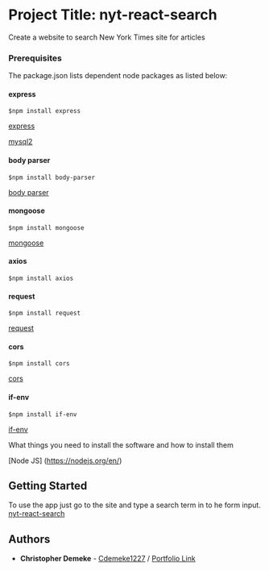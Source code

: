 # Project Title: nyt-react-search
 
Create a website to search New York Times site for articles

### Prerequisites

The package.json lists dependent node packages as listed below:

#### express
```$npm install express```

[express](https://www.npmjs.com/package/express)

[mysql2](https://www.npmjs.com/package/mysql2)

#### body parser
```$npm install body-parser```

[body parser](https://www.npmjs.com/package/body-parser)

#### mongoose
```$npm install mongoose```

[mongoose](https://www.npmjs.com/package/mongoose)

#### axios
```$npm install axios```


#### request
```$npm install request```

[request](https://www.npmjs.com/package/request)

#### cors
```$npm install cors```

[cors](https://www.npmjs.com/package/cors)

#### if-env
```$npm install if-env```

[if-env](https://www.npmjs.com/package/if-env)

What things you need to install the software and how to install them

[Node JS] (https://nodejs.org/en/)

## Getting Started

To use the app just go to the site and type a search term in to he form input.
[nyt-react-search](https://nytreactsearchv1.herokuapp.com/) 

## Authors
* **Christopher Demeke** - [Cdemeke1227](https://github.com/Cdemeke1227) / [Portfolio Link](https://christopher-demeke.herokuapp.com/)